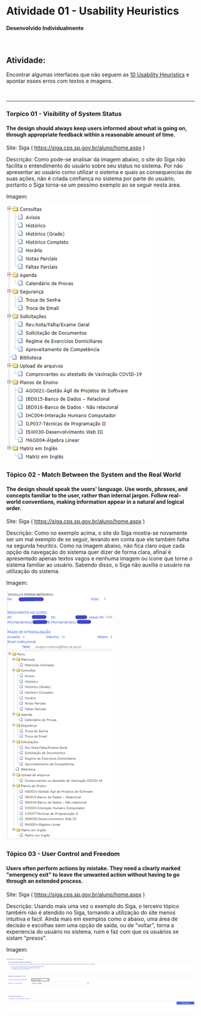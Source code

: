 # Atividade 01 - Usability Heuristics 
#### Desenvolvido Individualmente

<br>

## Atividade:
Encontrar algumas interfaces que não seguem as [10 Usability Heuristics](https://www.nngroup.com/articles/ten-usability-heuristics/) e apontar esses erros com textos e imagens.

<br>
<hr>

### Torpico 01 - Visibility of System Status
#### The design should always keep users informed about what is going on, through appropriate feedback within a reasonable amount of time.

Site: Siga ( https://siga.cps.sp.gov.br/aluno/home.aspx )

Descrição: 
Como pode-se analisar da imagem abaixo, o site do Siga não facilita o entendimento do usuário sobre seu status no sistema. Por não apresentar ao usuário como utilizar o sistema e quais as consequencias de suas ações, não é criada confiança no sistema por parte do usuário, portanto o Siga torna-se um pessímo exemplo ao se seguir nesta área.

Imagem:

<img src="https://github.com/DouglasMedeiros1/Bertoti/blob/main/Bertoti/IHC%20(Intera%C3%A7%C3%A3o%20Humano%20Computador)/Atividade%2001%20-%2010%20Usability%20Heuristics/imagens/topico01.PNG"/>

<br>

### Tópico 02 - Match Between the System and the Real World
#### The design should speak the users' language. Use words, phrases, and concepts familiar to the user, rather than internal jargon. Follow real-world conventions, making information appear in a natural and logical order.

Site: Siga ( https://siga.cps.sp.gov.br/aluno/home.aspx )

Descrição: 
Como no exemplo acima, o site do Siga mostra-se novamente ser um mal exemplo de se seguir, levando em conta que ele também falha na segunda heuritcs. Como na imagem abaixo, não fica claro oque cada opção da navegação do sistema quer dizer de forma clara, afinal é apresentado apenas textos vagos e nenhuma imagem ou icone que torne o sistema familiar ao usuário. Sabendo disso, o Siga não auxilia o usuário na utilização do sistema.

Imagem:

<img src="https://github.com/DouglasMedeiros1/Bertoti/blob/main/Bertoti/IHC%20(Intera%C3%A7%C3%A3o%20Humano%20Computador)/Atividade%2001%20-%2010%20Usability%20Heuristics/imagens/topico02.PNG"/>

<br>

### Tópico 03 - User Control and Freedom
#### Users often perform actions by mistake. They need a clearly marked "emergency exit" to leave the unwanted action without having to go through an extended process.

Site: Siga ( https://siga.cps.sp.gov.br/aluno/home.aspx )

Descrição: 
Usando mais uma vez o exemplo do Siga, o terceiro tópico também não é atendido no Siga, tornando a utilização do site menos intuitiva e facil. Ainda mais em exemplos como o abaixo, uma área de decisão e escolhas sem uma opção de saída, ou de "voltar", torna a experiencia do usuário no sistema, ruim e faz com que os usuários se sistam "presos".

Imagem:

<img src="https://github.com/DouglasMedeiros1/Bertoti/blob/main/Bertoti/IHC%20(Intera%C3%A7%C3%A3o%20Humano%20Computador)/Atividade%2001%20-%2010%20Usability%20Heuristics/imagens/topico03.PNG"/>


